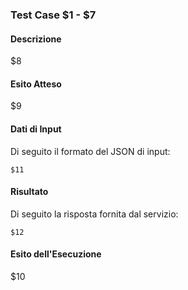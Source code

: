### Test Case $1 - $7

#### Descrizione
$8

#### Esito Atteso
$9

#### Dati di Input
Di seguito il formato del JSON di input:

    $11

#### Risultato
Di seguito la risposta fornita dal servizio:

    $12

#### Esito dell'Esecuzione
$10
